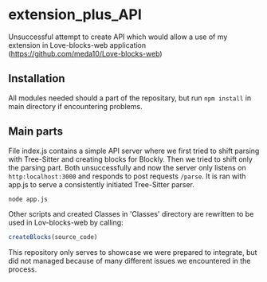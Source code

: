 # extension_plus_API
Unsuccessful attempt to create API which would allow a use of my extension in Love-blocks-web application
(https://github.com/meda10/Love-blocks-web)

## Installation
All modules needed should a part of the repositary, but run ```npm install``` in main directory if encountering problems.

## Main parts
File index.js contains a simple API server where we first tried to shift parsing with Tree-Sitter and creating blocks for Blockly.
Then we tried to shift only the parsing part. Both unsuccessfully and now the server only listens on ```http:localhost:3000``` and responds to post requests ```/parse```.
It is ran with app.js to serve a consistently initiated Tree-Sitter parser.
```bash
node app.js
```

Other scripts and created Classes in 'Classes' directory are rewritten to be used in Lov-blocks-web by calling:
```javascript
createBlocks(source_code)
```

This repository only serves to showcase we were prepared to integrate, but did not managed because of many different issues we encountered in the process.
